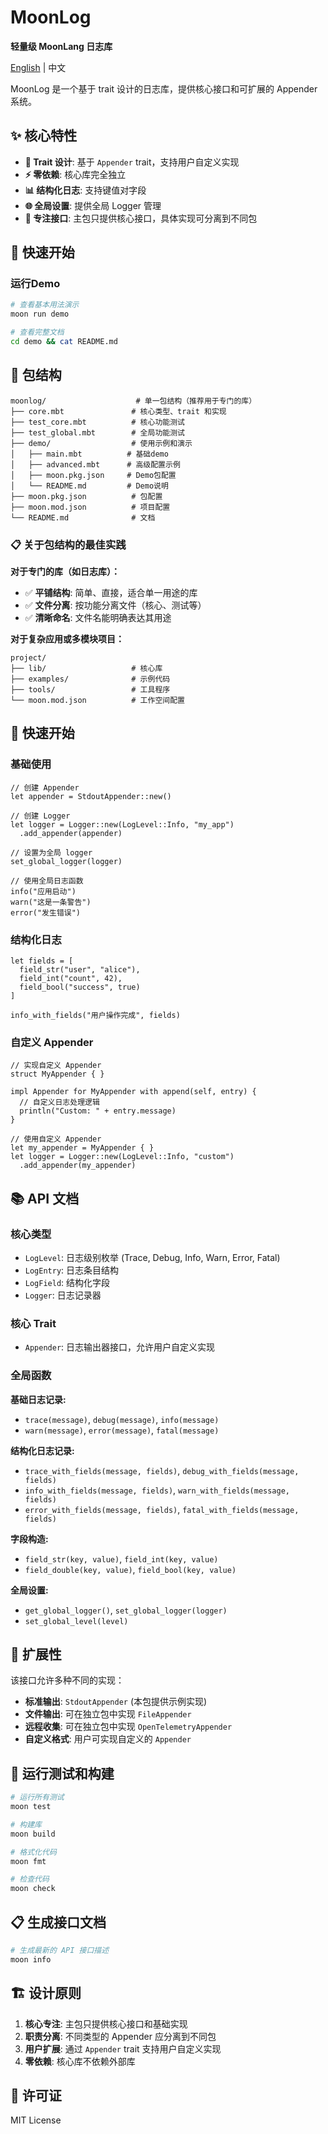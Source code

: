 # MoonLog

**轻量级 MoonLang 日志库**

[English](README.md) | 中文

MoonLog 是一个基于 trait 设计的日志库，提供核心接口和可扩展的 Appender 系统。

## ✨ 核心特性

- **🔧 Trait 设计**: 基于 `Appender` trait，支持用户自定义实现
- **⚡ 零依赖**: 核心库完全独立
- **📊 结构化日志**: 支持键值对字段
- **🌐 全局设置**: 提供全局 Logger 管理
- **🎯 专注接口**: 主包只提供核心接口，具体实现可分离到不同包

## 🚀 快速开始

### 运行Demo
```bash
# 查看基本用法演示
moon run demo

# 查看完整文档
cd demo && cat README.md
```

## 📁 包结构

```
moonlog/                    # 单一包结构（推荐用于专门的库）
├── core.mbt               # 核心类型、trait 和实现
├── test_core.mbt          # 核心功能测试
├── test_global.mbt        # 全局功能测试
├── demo/                  # 使用示例和演示
│   ├── main.mbt          # 基础demo
│   ├── advanced.mbt      # 高级配置示例
│   ├── moon.pkg.json     # Demo包配置
│   └── README.md         # Demo说明
├── moon.pkg.json          # 包配置
├── moon.mod.json          # 项目配置
└── README.md              # 文档
```

### 📋 **关于包结构的最佳实践**

**对于专门的库（如日志库）：**
- ✅ **平铺结构**: 简单、直接，适合单一用途的库
- ✅ **文件分离**: 按功能分离文件（核心、测试等）
- ✅ **清晰命名**: 文件名能明确表达其用途

**对于复杂应用或多模块项目：**
```
project/
├── lib/                   # 核心库
├── examples/              # 示例代码
├── tools/                 # 工具程序
└── moon.mod.json          # 工作空间配置
```

## 🚀 快速开始

### 基础使用

```moonbit
// 创建 Appender
let appender = StdoutAppender::new()

// 创建 Logger
let logger = Logger::new(LogLevel::Info, "my_app")
  .add_appender(appender)

// 设置为全局 logger
set_global_logger(logger)

// 使用全局日志函数
info("应用启动")
warn("这是一条警告")
error("发生错误")
```

### 结构化日志

```moonbit
let fields = [
  field_str("user", "alice"),
  field_int("count", 42),
  field_bool("success", true)
]

info_with_fields("用户操作完成", fields)
```

### 自定义 Appender

```moonbit
// 实现自定义 Appender
struct MyAppender { }

impl Appender for MyAppender with append(self, entry) {
  // 自定义日志处理逻辑
  println("Custom: " + entry.message)
}

// 使用自定义 Appender
let my_appender = MyAppender { }
let logger = Logger::new(LogLevel::Info, "custom")
  .add_appender(my_appender)
```

## 📚 API 文档

### 核心类型

- `LogLevel`: 日志级别枚举 (Trace, Debug, Info, Warn, Error, Fatal)
- `LogEntry`: 日志条目结构
- `LogField`: 结构化字段
- `Logger`: 日志记录器

### 核心 Trait

- `Appender`: 日志输出器接口，允许用户自定义实现

### 全局函数

**基础日志记录:**
- `trace(message)`, `debug(message)`, `info(message)`
- `warn(message)`, `error(message)`, `fatal(message)`

**结构化日志记录:**
- `trace_with_fields(message, fields)`, `debug_with_fields(message, fields)`
- `info_with_fields(message, fields)`, `warn_with_fields(message, fields)`
- `error_with_fields(message, fields)`, `fatal_with_fields(message, fields)`

**字段构造:**
- `field_str(key, value)`, `field_int(key, value)`
- `field_double(key, value)`, `field_bool(key, value)`

**全局设置:**
- `get_global_logger()`, `set_global_logger(logger)`
- `set_global_level(level)`

## 🔧 扩展性

该接口允许多种不同的实现：

- **标准输出**: `StdoutAppender` (本包提供示例实现)
- **文件输出**: 可在独立包中实现 `FileAppender`
- **远程收集**: 可在独立包中实现 `OpenTelemetryAppender`
- **自定义格式**: 用户可实现自定义的 `Appender`

## 🧪 运行测试和构建

```bash
# 运行所有测试
moon test

# 构建库
moon build

# 格式化代码
moon fmt

# 检查代码
moon check
```

## 📋 生成接口文档

```bash
# 生成最新的 API 接口描述
moon info
```

## 🏗️ 设计原则

1. **核心专注**: 主包只提供核心接口和基础实现
2. **职责分离**: 不同类型的 Appender 应分离到不同包
3. **用户扩展**: 通过 `Appender` trait 支持用户自定义实现
4. **零依赖**: 核心库不依赖外部库

## 📄 许可证

MIT License 